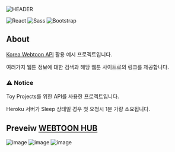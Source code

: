 ![HEADER](https://capsule-render.vercel.app/api?type=rect&color=gradient&height=100&section=header&text=WEBTOON%20HUB&fontSize=30&fontAlign=50&fontAlignY=50)

![React](https://img.shields.io/badge/React-61DAFB?style=flat-square&logo=react&logoColor=black)
![Sass](https://img.shields.io/badge/Sass-CC6699?style=flat-square&logo=sass&logoColor=white)
![Bootstrap](https://img.shields.io/badge/Bootstrap-7952B3?style=flat-square&logo=Bootstrap&logoColor=white)

## About

[Korea Webtoon API](https://github.com/HyeokjaeLee/korea-webtoon-api) 활용 예시 프로젝트입니다.

여러가지 웹툰 정보에 대한 검색과 해당 웹툰 사이트로의 링크를 제공합니다.

### ⚠️ Notice

Toy Projects를 위한 API를 사용한 프로젝트입니다.

Heroku 서버가 Sleep 상태일 경우 첫 요청시 1분 가량 소요됩니다.

## Preveiw [WEBTOON HUB](https://hyeokjaelee.github.io/webtoon-hub/)

![image](https://user-images.githubusercontent.com/71566740/143975609-7cdd2c19-469e-417f-a6b8-aa7e3e2d2b69.png)
![image](https://user-images.githubusercontent.com/71566740/143975454-de4bc3d4-96b7-4460-85df-a8eaf7a9661a.png)
![image](https://user-images.githubusercontent.com/71566740/143975486-b9dd63f5-4a5a-43c0-9c26-54dcdb772bf4.png)
